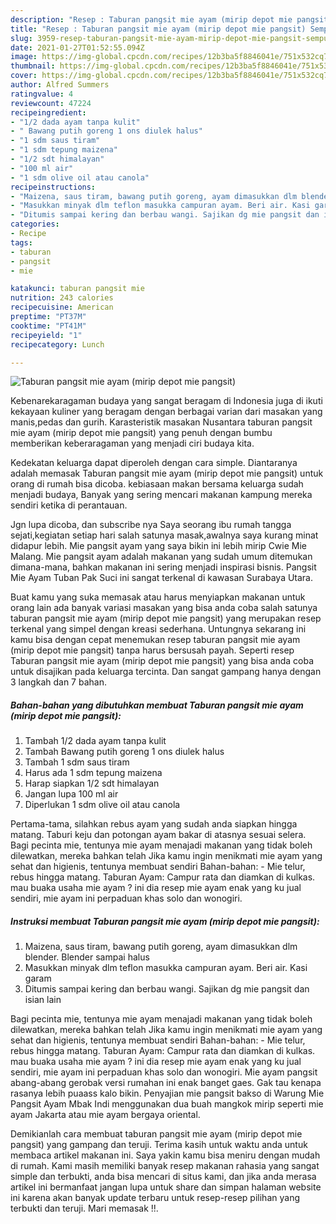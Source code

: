 ```yaml
---
description: "Resep : Taburan pangsit mie ayam (mirip depot mie pangsit) Sempurna"
title: "Resep : Taburan pangsit mie ayam (mirip depot mie pangsit) Sempurna"
slug: 3959-resep-taburan-pangsit-mie-ayam-mirip-depot-mie-pangsit-sempurna
date: 2021-01-27T01:52:55.094Z
image: https://img-global.cpcdn.com/recipes/12b3ba5f8846041e/751x532cq70/taburan-pangsit-mie-ayam-mirip-depot-mie-pangsit-foto-resep-utama.jpg
thumbnail: https://img-global.cpcdn.com/recipes/12b3ba5f8846041e/751x532cq70/taburan-pangsit-mie-ayam-mirip-depot-mie-pangsit-foto-resep-utama.jpg
cover: https://img-global.cpcdn.com/recipes/12b3ba5f8846041e/751x532cq70/taburan-pangsit-mie-ayam-mirip-depot-mie-pangsit-foto-resep-utama.jpg
author: Alfred Summers
ratingvalue: 4
reviewcount: 47224
recipeingredient:
- "1/2 dada ayam tanpa kulit"
- " Bawang putih goreng 1 ons diulek halus"
- "1 sdm saus tiram"
- "1 sdm tepung maizena"
- "1/2 sdt himalayan"
- "100 ml air"
- "1 sdm olive oil atau canola"
recipeinstructions:
- "Maizena, saus tiram, bawang putih goreng, ayam dimasukkan dlm blender. Blender sampai halus"
- "Masukkan minyak dlm teflon masukka campuran ayam. Beri air. Kasi garam"
- "Ditumis sampai kering dan berbau wangi. Sajikan dg mie pangsit dan isian lain"
categories:
- Recipe
tags:
- taburan
- pangsit
- mie

katakunci: taburan pangsit mie 
nutrition: 243 calories
recipecuisine: American
preptime: "PT37M"
cooktime: "PT41M"
recipeyield: "1"
recipecategory: Lunch

---
```



![Taburan pangsit mie ayam (mirip depot mie pangsit)](https://img-global.cpcdn.com/recipes/12b3ba5f8846041e/751x532cq70/taburan-pangsit-mie-ayam-mirip-depot-mie-pangsit-foto-resep-utama.jpg)

Kebenarekaragaman budaya yang sangat beragam di Indonesia juga di ikuti kekayaan kuliner yang beragam dengan berbagai varian dari masakan yang manis,pedas dan gurih. Karasteristik masakan Nusantara taburan pangsit mie ayam (mirip depot mie pangsit) yang penuh dengan bumbu memberikan keberaragaman yang menjadi ciri budaya kita.


Kedekatan keluarga dapat diperoleh dengan cara simple. Diantaranya adalah memasak Taburan pangsit mie ayam (mirip depot mie pangsit) untuk orang di rumah bisa dicoba. kebiasaan makan bersama keluarga sudah menjadi budaya, Banyak yang sering mencari makanan kampung mereka sendiri ketika di perantauan.

Jgn lupa dicoba, dan subscribe nya Saya seorang ibu rumah tangga sejati,kegiatan setiap hari salah satunya masak,awalnya saya kurang minat didapur lebih. Mie pangsit ayam yang saya bikin ini lebih mirip Cwie Mie Malang. Mie pangsit ayam adalah makanan yang sudah umum ditemukan dimana-mana, bahkan makanan ini sering menjadi inspirasi bisnis. Pangsit Mie Ayam Tuban Pak Suci ini sangat terkenal di kawasan Surabaya Utara.

Buat kamu yang suka memasak atau harus menyiapkan makanan untuk orang lain ada banyak variasi masakan yang bisa anda coba salah satunya taburan pangsit mie ayam (mirip depot mie pangsit) yang merupakan resep terkenal yang simpel dengan kreasi sederhana. Untungnya sekarang ini kamu bisa dengan cepat menemukan resep taburan pangsit mie ayam (mirip depot mie pangsit) tanpa harus bersusah payah.
Seperti resep Taburan pangsit mie ayam (mirip depot mie pangsit) yang bisa anda coba untuk disajikan pada keluarga tercinta. Dan sangat gampang hanya dengan 3 langkah dan 7 bahan.


<!--inarticleads1-->

##### Bahan-bahan yang dibutuhkan membuat Taburan pangsit mie ayam (mirip depot mie pangsit):

1. Tambah 1/2 dada ayam tanpa kulit
1. Tambah  Bawang putih goreng 1 ons diulek halus
1. Tambah 1 sdm saus tiram
1. Harus ada 1 sdm tepung maizena
1. Harap siapkan 1/2 sdt himalayan
1. Jangan lupa 100 ml air
1. Diperlukan 1 sdm olive oil atau canola


Pertama-tama, silahkan rebus ayam yang sudah anda siapkan hingga matang. Taburi keju dan potongan ayam bakar di atasnya sesuai selera. Bagi pecinta mie, tentunya mie ayam menajadi makanan yang tidak boleh dilewatkan, mereka bahkan telah Jika kamu ingin menikmati mie ayam yang sehat dan higienis, tentunya membuat sendiri Bahan-bahan: - Mie telur, rebus hingga matang. Taburan Ayam: Campur rata dan diamkan di kulkas. mau buaka usaha mie ayam ? ini dia resep mie ayam enak yang ku jual sendiri, mie ayam ini perpaduan khas solo dan wonogiri. 

<!--inarticleads2-->

##### Instruksi membuat  Taburan pangsit mie ayam (mirip depot mie pangsit):

1. Maizena, saus tiram, bawang putih goreng, ayam dimasukkan dlm blender. Blender sampai halus
1. Masukkan minyak dlm teflon masukka campuran ayam. Beri air. Kasi garam
1. Ditumis sampai kering dan berbau wangi. Sajikan dg mie pangsit dan isian lain


Bagi pecinta mie, tentunya mie ayam menajadi makanan yang tidak boleh dilewatkan, mereka bahkan telah Jika kamu ingin menikmati mie ayam yang sehat dan higienis, tentunya membuat sendiri Bahan-bahan: - Mie telur, rebus hingga matang. Taburan Ayam: Campur rata dan diamkan di kulkas. mau buaka usaha mie ayam ? ini dia resep mie ayam enak yang ku jual sendiri, mie ayam ini perpaduan khas solo dan wonogiri. Mie ayam pangsit abang-abang gerobak versi rumahan ini enak banget gaes. Gak tau kenapa rasanya lebih puaass kalo bikin. Penyajian mie pangsit bakso di Warung Mie Pangsit Ayam Mbak Indi menggunakan dua buah mangkok mirip seperti mie ayam Jakarta atau mie ayam bergaya oriental. 

Demikianlah cara membuat taburan pangsit mie ayam (mirip depot mie pangsit) yang gampang dan teruji. Terima kasih untuk waktu anda untuk membaca artikel makanan ini. Saya yakin kamu bisa meniru dengan mudah di rumah. Kami masih memiliki banyak resep makanan rahasia yang sangat simple dan terbukti, anda bisa mencari di situs kami, dan jika anda merasa artikel ini bermanfaat jangan lupa untuk share dan simpan halaman website ini karena akan banyak update terbaru untuk resep-resep pilihan yang terbukti dan teruji. Mari memasak !!. 

